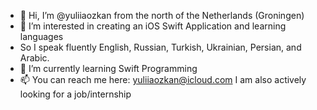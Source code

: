 - 👋 Hi, I’m @yuliiaozkan from the north of the Netherlands (Groningen)
- 👀 I’m interested in creating an iOS Swift Application and learning languages
- So I speak fluently English, Russian, Turkish, Ukrainian, Persian, and Arabic.
- 🌱 I’m currently learning Swift Programming
- 📫 You can reach me here: yuliiaozkan@icloud.com
 I am also actively looking for a job/internship

